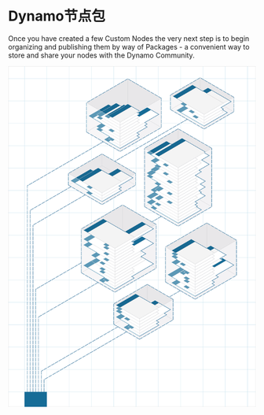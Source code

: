 # Dynamo节点包


Once you have created a few Custom Nodes the very next step is to begin organizing and publishing them by way of Packages - a convenient way to store and share your nodes with the Dynamo Community.

![IMAGE](images/10/packages_cover01.png)

